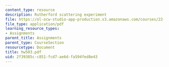 ```yaml
---
content_type: resource
description: Rutherford scattering experiment
file: https://ol-ocw-studio-app-production.s3.amazonaws.com/courses/22-101-applied-nuclear-physics-fall-2003/2f39385cc851fcd7ae6dfa594fed8e43_hw503.pdf
file_type: application/pdf
learning_resource_types:
- Assignments
parent_title: Assignments
parent_type: CourseSection
resourcetype: Document
title: hw503.pdf
uid: 2f39385c-c851-fcd7-ae6d-fa594fed8e43
---
```

